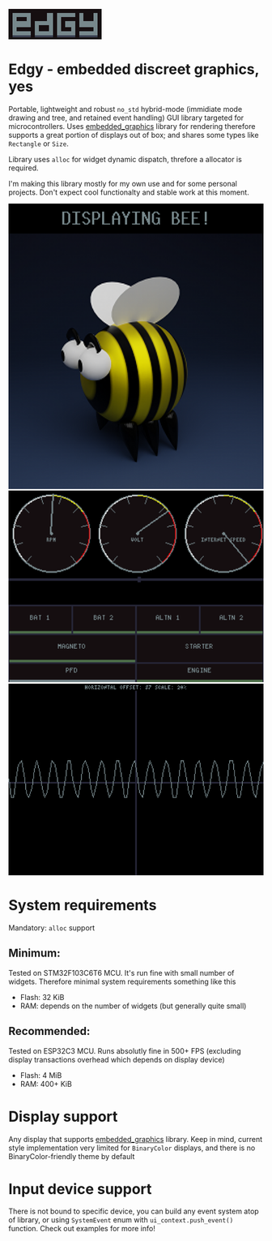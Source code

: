 ![edgy](./logo.png)

# Edgy - embedded discreet graphics, yes

Portable, lightweight and robust `no_std` hybrid-mode (immidiate mode drawing and tree, and retained event handling) GUI library targeted for microcontrollers. Uses [embedded_graphics](https://github.com/embedded-graphics/embedded-graphics) library for rendering therefore supports a great portion of displays out of box; and shares some types like `Rectangle` or `Size`.

Library uses ``alloc`` for widget dynamic dispatch, threfore a allocator is required.

I'm making this library mostly for my own use and for some personal projects. Don't expect cool functionalty and stable work at this moment.

![example 1](./resources/1.png)
![example 2](./resources/2.png)
![example 3](./resources/3.png)

# System requirements


Mandatory: `alloc` support

## Minimum:

Tested on STM32F103C6T6 MCU. It's run fine with small number of widgets. Therefore minimal system requirements something like this

* Flash: 32 KiB
* RAM: depends on the number of widgets (but generally quite small)

## Recommended:

Tested on ESP32C3 MCU. Runs absolutly fine in 500+ FPS (excluding display transactions overhead which depends on display device)

* Flash: 4 MiB
* RAM: 400+ KiB

# Display support

Any display that supports [embedded_graphics](https://github.com/embedded-graphics/embedded-graphics) library. Keep in mind, current style implementation very limited for `BinaryColor` displays, and there is no BinaryColor-friendly theme by default

# Input device support

There is not bound to specific device, you can build any event system atop of library, or using ``SystemEvent`` enum with `ui_context.push_event()` function. Check out examples for more info!